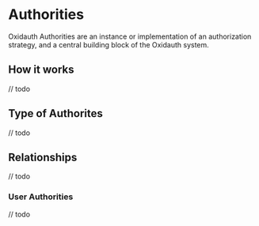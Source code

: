 # Authorities
Oxidauth Authorities are an instance or implementation of an authorization strategy, and a central building block of the Oxidauth system.

## How it works
// todo

## Type of Authorites
// todo

## Relationships
// todo

### User Authorities
// todo
